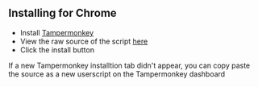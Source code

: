 ## Installing for Chrome

- Install [Tampermonkey](https://chrome.google.com/webstore/detail/tampermonkey/dhdgffkkebhmkfjojejmpbldmpobfkfo)
- View the raw source of the script [here](https://github.com/redside100/sc-insights-unblur/raw/main/insights-unblur.user.js)
- Click the install button

If a new Tampermonkey installtion tab didn't appear, you can copy paste the source as a new userscript on the Tampermonkey dashboard
